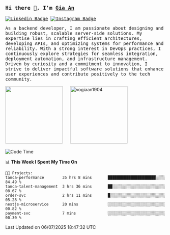 ### <samp>Hi there 👋, I'm <a href="https://www.linkedin.com/in/vogiaan1904/" target="_blank">Gia An</a></samp>

<samp> [![Linkedin Badge](https://img.shields.io/badge/-LinkedIn-0e76a8?style=flat-square&logo=Linkedin&logoColor=white)](https://linkedin.com/in/vogiaan1904)
[![Instagram Badge](https://img.shields.io/badge/-Instagram-e4405f?style=flat-square&logo=Instagram&logoColor=white)](https://instagram.com/_.ja.ann_/) </samp> 

<samp>As a backend developer, I am passionate about designing and building robust, scalable server-side solutions. My expertise lies in crafting efficient architectures, developing APIs, and optimizing systems for performance and reliability. With a strong interest in DevOps practices, I continuously explore strategies for seamless integration, deployment automation, and infrastructure management. Driven by curiosity and a commitment to innovation, I strive to deliver impactful software solutions that enhance user experiences and contribute positively to the tech community.</samp>



<div>
  <img height="180em" src="https://github-readme-stats.vercel.app/api/top-langs/?username=vogiaan1904&show_icons=true&hide_border=true&layout=compact&langs_count=10&theme=transparent&include_orgs=true"/>
  &nbsp;&nbsp;&nbsp;&nbsp;
  <img height="180em" src="https://github-readme-stats.vercel.app/api?username=vogiaan1904&show_icons=true&hide_border=true&&count_private=true&include_all_commits=true&theme=transparent&locale=en" alt="vogiaan1904" />
</div>






<!--START_SECTION:waka-->
![Code Time](http://img.shields.io/badge/Code%20Time-1%2C144%20hrs%202%20mins-blue)

📊 **This Week I Spent My Time On** 

```text
🐱‍💻 Projects: 
tanca-performance        35 hrs 8 mins       █████████████████████░░░░   84.49 % 
tanca-talent-management  3 hrs 36 mins       ██░░░░░░░░░░░░░░░░░░░░░░░   08.67 % 
order-svc                2 hrs 11 mins       █░░░░░░░░░░░░░░░░░░░░░░░░   05.28 % 
nestjs-microservice      20 mins             ░░░░░░░░░░░░░░░░░░░░░░░░░   00.82 % 
payment-svc              7 mins              ░░░░░░░░░░░░░░░░░░░░░░░░░   00.30 % 
```


 Last Updated on 06/07/2025 18:47:32 UTC
<!--END_SECTION:waka-->
